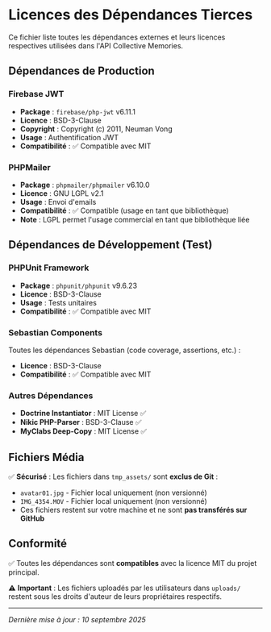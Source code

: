 # Licences des Dépendances Tierces

Ce fichier liste toutes les dépendances externes et leurs licences respectives utilisées dans l'API Collective Memories.

## Dépendances de Production

### Firebase JWT
- **Package** : `firebase/php-jwt` v6.11.1
- **Licence** : BSD-3-Clause
- **Copyright** : Copyright (c) 2011, Neuman Vong
- **Usage** : Authentification JWT
- **Compatibilité** : ✅ Compatible avec MIT

### PHPMailer
- **Package** : `phpmailer/phpmailer` v6.10.0  
- **Licence** : GNU LGPL v2.1
- **Usage** : Envoi d'emails
- **Compatibilité** : ✅ Compatible (usage en tant que bibliothèque)
- **Note** : LGPL permet l'usage commercial en tant que bibliothèque liée

## Dépendances de Développement (Test)

### PHPUnit Framework
- **Package** : `phpunit/phpunit` v9.6.23
- **Licence** : BSD-3-Clause
- **Usage** : Tests unitaires
- **Compatibilité** : ✅ Compatible avec MIT

### Sebastian Components
Toutes les dépendances Sebastian (code coverage, assertions, etc.) :
- **Licence** : BSD-3-Clause  
- **Compatibilité** : ✅ Compatible avec MIT

### Autres Dépendances
- **Doctrine Instantiator** : MIT License ✅
- **Nikic PHP-Parser** : BSD-3-Clause ✅
- **MyClabs Deep-Copy** : MIT License ✅

## Fichiers Média

✅ **Sécurisé** : Les fichiers dans `tmp_assets/` sont **exclus de Git** :
- `avatar01.jpg` - Fichier local uniquement (non versionné)
- `IMG_4354.MOV` - Fichier local uniquement (non versionné)
- Ces fichiers restent sur votre machine et ne sont **pas transférés sur GitHub**

## Conformité

✅ Toutes les dépendances sont **compatibles** avec la licence MIT du projet principal.

⚠️ **Important** : Les fichiers uploadés par les utilisateurs dans `uploads/` restent sous les droits d'auteur de leurs propriétaires respectifs.

---

*Dernière mise à jour : 10 septembre 2025*

